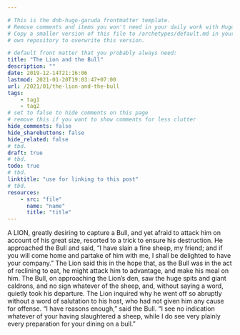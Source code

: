 ```yaml
---

# This is the dnb-hugo-garuda frontmatter template. 
# Remove comments and items you won't need in your daily work with Hugo.
# Copy a smaller version of this file to /archetypes/default.md in your
# own repository to overwrite this version.

# default front matter that you probably always need:
title: "The Lion and the Bull"
description: ""
date: 2019-12-14T21:16:06
lastmod: 2021-01-20T19:03:47+07:00
url: /2021/01/the-lion-and-the-bull
tags:
    - tag1
    - tag2
# set to false to hide comments on this page
# remove this if you want to show comments for less clutter
hide_comments: false
hide_sharebuttons: false
hide_related: false
# tbd.
draft: true
# tbd.
todo: true
# tbd.
linktitle: "use for linking to this post"
# tbd.
resources:
    - src: "file"
      name: "name"
      title: "title"
---
```

A LION, greatly desiring to capture a Bull, and yet afraid to attack him on account of his great size, resorted to a trick to ensure his destruction. He approached the Bull and said, “I have slain a fine sheep, my friend; and if you will come home and partake of him with me, I shall be delighted to have your company.” The Lion said this in the hope that, as the Bull was in the act of reclining to eat, he might attack him to advantage, and make his meal on him. The Bull, on approaching the Lion’s den, saw the huge spits and giant caldrons, and no sign whatever of the sheep, and, without saying a word, quietly took his departure. The Lion inquired why he went off so abruptly without a word of salutation to his host, who had not given him any cause for offense. “I have reasons enough,” said the Bull. “I see no indication whatever of your having slaughtered a sheep, while I do see very plainly every preparation for your dining on a bull.”
